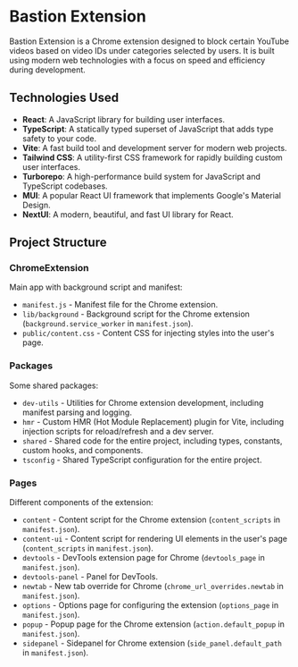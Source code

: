 # Bastion Extension

Bastion Extension is a Chrome extension designed to block certain YouTube videos based on video IDs under categories selected by users. It is built using modern web technologies with a focus on speed and efficiency during development.

## Technologies Used

- **React**: A JavaScript library for building user interfaces.
- **TypeScript**: A statically typed superset of JavaScript that adds type safety to your code.
- **Vite**: A fast build tool and development server for modern web projects.
- **Tailwind CSS**: A utility-first CSS framework for rapidly building custom user interfaces.
- **Turborepo**: A high-performance build system for JavaScript and TypeScript codebases.
- **MUI**: A popular React UI framework that implements Google's Material Design.
- **NextUI**: A modern, beautiful, and fast UI library for React.

## Project Structure

### ChromeExtension

Main app with background script and manifest:

- `manifest.js` - Manifest file for the Chrome extension.
- `lib/background` - Background script for the Chrome extension (`background.service_worker` in `manifest.json`).
- `public/content.css` - Content CSS for injecting styles into the user's page.

### Packages

Some shared packages:

- `dev-utils` - Utilities for Chrome extension development, including manifest parsing and logging.
- `hmr` - Custom HMR (Hot Module Replacement) plugin for Vite, including injection scripts for reload/refresh and a dev server.
- `shared` - Shared code for the entire project, including types, constants, custom hooks, and components.
- `tsconfig` - Shared TypeScript configuration for the entire project.

### Pages

Different components of the extension:

- `content` - Content script for the Chrome extension (`content_scripts` in `manifest.json`).
- `content-ui` - Content script for rendering UI elements in the user's page (`content_scripts` in `manifest.json`).
- `devtools` - DevTools extension page for Chrome (`devtools_page` in `manifest.json`).
- `devtools-panel` - Panel for DevTools.
- `newtab` - New tab override for Chrome (`chrome_url_overrides.newtab` in `manifest.json`).
- `options` - Options page for configuring the extension (`options_page` in `manifest.json`).
- `popup` - Popup page for the Chrome extension (`action.default_popup` in `manifest.json`).
- `sidepanel` - Sidepanel for Chrome extension (`side_panel.default_path` in `manifest.json`).